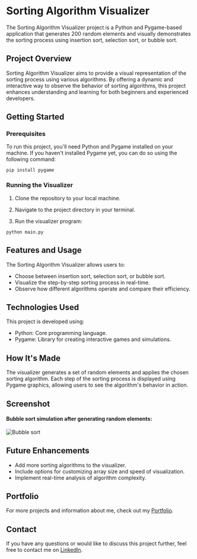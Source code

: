 # Sorting Algorithm Visualizer

The Sorting Algorithm Visualizer project is a Python and Pygame-based application that generates 200 random elements and visually demonstrates the sorting process using insertion sort, selection sort, or bubble sort.

## Project Overview

Sorting Algorithm Visualizer aims to provide a visual representation of the sorting process using various algorithms. By offering a dynamic and interactive way to observe the behavior of sorting algorithms, this project enhances understanding and learning for both beginners and experienced developers.

## Getting Started

### Prerequisites

To run this project, you'll need Python and Pygame installed on your machine. If you haven't installed Pygame yet, you can do so using the following command:

```
pip install pygame
```

### Running the Visualizer

1. Clone the repository to your local machine.

2. Navigate to the project directory in your terminal.

3. Run the visualizer program:

```
python main.py
```

## Features and Usage

The Sorting Algorithm Visualizer allows users to:
- Choose between insertion sort, selection sort, or bubble sort.
- Visualize the step-by-step sorting process in real-time.
- Observe how different algorithms operate and compare their efficiency.

## Technologies Used

This project is developed using:
- Python: Core programming language.
- Pygame: Library for creating interactive games and simulations.

## How It's Made

The visualizer generates a set of random elements and applies the chosen sorting algorithm. Each step of the sorting process is displayed using Pygame graphics, allowing users to see the algorithm's behavior in action.

## Screenshot

#### Bubble sort simulation after generating random elements:
![Bubble sort](https://user-images.githubusercontent.com/93552245/196063243-ff0ec72c-a238-42b5-ad47-ed05fb26e564.PNG)

## Future Enhancements

- Add more sorting algorithms to the visualizer.
- Include options for customizing array size and speed of visualization.
- Implement real-time analysis of algorithm complexity.

## Portfolio

For more projects and information about me, check out my [Portfolio](#).

## Contact

If you have any questions or would like to discuss this project further, feel free to contact me on [LinkedIn](https://www.linkedin.com/in/abdul-shahid-otu/).
